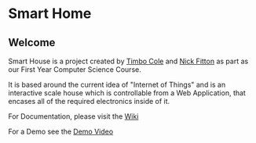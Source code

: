 # Smart Home

## Welcome ##

Smart House is a project created by [Timbo Cole](https://github.com/DiNozzo97) and [Nick Fitton](https://github.com/Alignak) as part as our First Year Computer Science Course.

It is based around the current idea of "Internet of Things" and is an interactive scale house which is controllable from a Web Application, that encases all of the required electronics inside of it.

For Documentation, please visit the [Wiki](https://www.github.com/DiNozzo97/smartHome/wiki)

For a Demo see the [Demo Video](https://youtu.be/3cEG87-J5SY)
